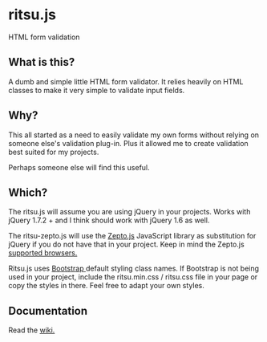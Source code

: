 # ritsu.js
HTML form validation

## What is this?
A dumb and simple little HTML form validator. It relies heavily on HTML classes to make it very simple to validate input fields.

## Why?
This all started as a need to easily validate my own forms without relying on someone else's validation plug-in. Plus it allowed me to create validation best suited for my projects.

Perhaps someone else will find this useful.

## Which?
The ritsu.js will assume you are using jQuery in your projects. Works with jQuery 1.7.2 + and I think should work with jQuery 1.6 as well.

The ritsu-zepto.js will use the [Zepto.js](http://zeptojs.com/) JavaScript library as substitution for jQuery if you do not have that in your project. Keep in mind the Zepto.js [supported browsers.](http://zeptojs.com/#browsers)

Ritsu.js uses [Bootstrap ](http://getbootstrap.com/) default styling class names. If Bootstrap is not being used in your project, include the ritsu.min.css / ritsu.css file in your page or copy the styles in there. Feel free to adapt your own styles.

## Documentation
Read the [wiki.](https://github.com/NYPD/ritsu.js/wiki)
